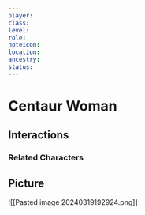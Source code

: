 ```yaml
---
player:
class:
level:
role:
noteicon:
location:
ancestry:
status:
---
```


# Centaur Woman

## Interactions


### Related Characters

## Picture
![[Pasted image 20240319192924.png]]
